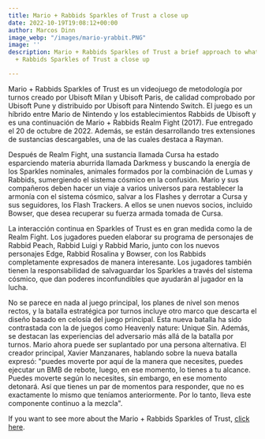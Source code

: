 ```yaml
---
title: Mario + Rabbids Sparkles of Trust a close up
date: 2022-10-19T19:08:12+00:00
author: Marcos Dinn
image_webp: "/images/mario-yrabbit.PNG"
image: ''
description: Mario + Rabbids Sparkles of Trust a brief approach to what Ubisoft offersario
  + Rabbids Sparkles of Trust a close up

---
```

Mario + Rabbids Sparkles of Trust es un videojuego de metodología por turnos creado por Ubisoft Milan y Ubisoft Paris, de calidad comprobado por Ubisoft Pune y distribuido por Ubisoft para Nintendo Switch. El juego es un híbrido entre Mario de Nintendo y los establecimientos Rabbids de Ubisoft y es una continuación de Mario + Rabbids Realm Fight (2017). Fue entregado el 20 de octubre de 2022. Además, se están desarrollando tres extensiones de sustancias descargables, una de las cuales destaca a Rayman.

Después de Realm Fight, una sustancia llamada Cursa ha estado esparciendo materia aburrida llamada Darkmess y buscando la energía de los Sparkles nominales, animales formados por la combinación de Lumas y Rabbids, sumergiendo el sistema cósmico en la confusión. Mario y sus compañeros deben hacer un viaje a varios universos para restablecer la armonía con el sistema cósmico, salvar a los Flashes y derrotar a Cursa y sus seguidores, los Flash Trackers. A ellos se unen nuevos socios, incluido Bowser, que desea recuperar su fuerza armada tomada de Cursa.

La interacción continua en Sparkles of Trust es en gran medida como la de Realm Fight. Los jugadores pueden elaborar su programa de personajes de Rabbid Peach, Rabbid Luigi y Rabbid Mario, junto con los nuevos personajes Edge, Rabbid Rosalina y Bowser, con los Rabbids completamente expresados de manera interesante. Los jugadores también tienen la responsabilidad de salvaguardar los Sparkles a través del sistema cósmico, que dan poderes inconfundibles que ayudarán al jugador en la lucha.

No se parece en nada al juego principal, los planes de nivel son menos rectos, y la batalla estratégica por turnos incluye otro marco que descarta el diseño basado en celosía del juego principal. Esta nueva batalla ha sido contrastada con la de juegos como Heavenly nature: Unique Sin. Además, se destacan las experiencias del adversario más allá de la batalla por turnos. Mario ahora puede ser suplantado por una persona alternativa. El creador principal, Xavier Manzanares, hablando sobre la nueva batalla expresó: "puedes moverte por aquí de la manera que necesites, puedes ejecutar un BMB de rebote, luego, en ese momento, lo tienes a tu alcance. Puedes moverte según lo necesites, sin embargo, en ese momento detonará. Así que tienes un par de momentos para responder, que no es exactamente lo mismo que teníamos anteriormente. Por lo tanto, lleva este componente continuo a la mezcla".

If you want to see more about the Mario + Rabbids Sparkles of Trust, [click here](https://www.ubisoft.com/en-gb/game/mario-rabbids/sparks-of-hope).